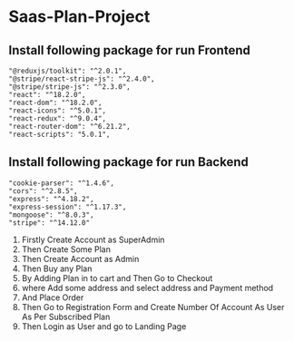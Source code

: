# Saas-Plan-Project

## Install following package for run Frontend

    "@reduxjs/toolkit": "^2.0.1",
    "@stripe/react-stripe-js": "^2.4.0",
    "@stripe/stripe-js": "^2.3.0",
    "react": "^18.2.0",
    "react-dom": "^18.2.0",
    "react-icons": "^5.0.1",
    "react-redux": "^9.0.4",
    "react-router-dom": "^6.21.2",
    "react-scripts": "5.0.1",

## Install following package for run Backend

    "cookie-parser": "^1.4.6",
    "cors": "^2.8.5",
    "express": "^4.18.2",
    "express-session": "^1.17.3",
    "mongoose": "^8.0.3",
    "stripe": "^14.12.0"

1. Firstly Create Account as SuperAdmin 
2. Then Create Some Plan 
3. Then Create Account as Admin
4. Then Buy any Plan 
5. By Adding Plan in to cart and Then Go to Checkout
6. where Add some address and select address and Payment method
7. And Place Order
8. Then Go to Registration Form and Create Number Of Account As User As Per Subscribed Plan
9. Then Login as User and go to Landing Page   
